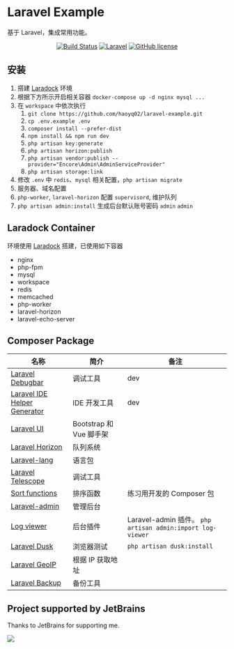 # Laravel Example
基于 Laravel，集成常用功能。

<p align="center">
    <a href="https://github.com/haoyuqi/laravel-example/actions"><img alt="Build Status" src="https://github.com/haoyuqi/laravel-example/workflows/CI/badge.svg"></a>
    <a href="https://laravel.com/"><img alt="Laravel" src="https://img.shields.io/badge/Laravel-v9.5.1-%23fc2d1f"></a>
    <a href="https://github.com/haoyuqi/laravel-example/blob/master/LICENSE"><img alt="GitHub license" src="https://img.shields.io/github/license/haoyuqi/laravel-example"></a>
</p>

## 安装
1. 搭建 [Laradock](https://github.com/laradock/laradock) 环境
2. 根据下方所示开启相关容器 `docker-compose up -d nginx mysql ...`
3. 在 `workspace` 中依次执行
    1. `git clone https://github.com/haoyq02/laravel-example.git`
    2. `cp .env.example .env`
    3. `composer install --prefer-dist`
    4. `npm install && npm run dev`
    5. `php artisan key:generate`
    6. `php artisan horizon:publish`   
    7. `php artisan vendor:publish --provider="Encore\Admin\AdminServiceProvider"`
    8. `php artisan storage:link`
4. 修改 `.env` 中 `redis`、`mysql` 相关配置，`php artisan migrate`
5. 服务器、域名配置
6. `php-worker`, `laravel-horizon` 配置 `supervisord`, 维护队列   
7. `php artisan admin:install` 生成后台默认账号密码 `admin` `admin`

## Laradock Container
环境使用 [Laradock](https://github.com/laradock/laradock) 搭建，已使用如下容器
* nginx
* php-fpm
* mysql
* workspace
* redis
* memcached
* php-worker
* laravel-horizon
* laravel-echo-server

## Composer Package
| 名称                                                                             | 简介                  | 备注                                                      |
|--------------------------------------------------------------------------------|---------------------|---------------------------------------------------------|
| [Laravel Debugbar](https://github.com/barryvdh/laravel-debugbar)               | 调试工具                | dev                                                     |
| [Laravel IDE Helper Generator](https://github.com/barryvdh/laravel-ide-helper) | IDE 开发工具            | dev                                                     |
| [Laravel UI](https://github.com/laravel/ui)                                    | Bootstrap 和 Vue 脚手架 |                                                         |
| [Laravel Horizon](https://github.com/laravel/horizon)                          | 队列系统                |                                                         |
| [Laravel-lang](https://github.com/overtrue/laravel-lang)                       | 语言包                 |                                                         |
| [Laravel Telescope](https://github.com/laravel/telescope)                      | 调试工具                |                                                         |
| [Sort functions](https://github.com/haoyuqi/sort-function)                     | 排序函数                | 练习用开发的 Composer 包                                       |
| [Laravel-admin](https://github.com/z-song/laravel-admin)                       | 管理后台                |                                                         |
| [Log viewer](https://github.com/laravel-admin-extensions/log-viewer)           | 后台插件                | Laravel-admin 插件。 `php artisan admin:import log-viewer` |
| [Laravel Dusk](https://github.com/laravel/dusk)                                | 浏览器测试               | `php artisan dusk:install`                              |
| [Laravel GeoIP](https://github.com/Torann/laravel-geoip)                       | 根据 IP 获取地址          |                                                       |
| [Laravel Backup](https://github.com/spatie/laravel-backup)                     | 备份工具                |                                                       |

## Project supported by JetBrains

Thanks to JetBrains for supporting me.

[![](https://resources.jetbrains.com/storage/products/company/brand/logos/jb_beam.svg)](https://www.jetbrains.com/?from=https://github.com/haoyuqi)
